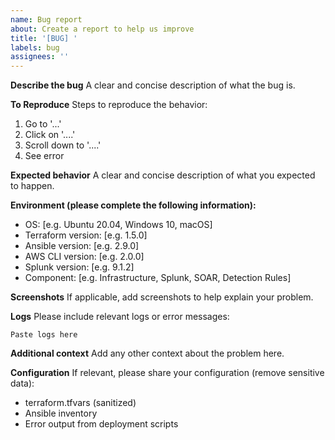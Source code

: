 ```yaml
---
name: Bug report
about: Create a report to help us improve
title: '[BUG] '
labels: bug
assignees: ''
---
```


**Describe the bug**
A clear and concise description of what the bug is.

**To Reproduce**
Steps to reproduce the behavior:
1. Go to '...'
2. Click on '....'
3. Scroll down to '....'
4. See error

**Expected behavior**
A clear and concise description of what you expected to happen.

**Environment (please complete the following information):**
- OS: [e.g. Ubuntu 20.04, Windows 10, macOS]
- Terraform version: [e.g. 1.5.0]
- Ansible version: [e.g. 2.9.0]
- AWS CLI version: [e.g. 2.0.0]
- Splunk version: [e.g. 9.1.2]
- Component: [e.g. Infrastructure, Splunk, SOAR, Detection Rules]

**Screenshots**
If applicable, add screenshots to help explain your problem.

**Logs**
Please include relevant logs or error messages:
```
Paste logs here
```

**Additional context**
Add any other context about the problem here.

**Configuration**
If relevant, please share your configuration (remove sensitive data):
- terraform.tfvars (sanitized)
- Ansible inventory
- Error output from deployment scripts
